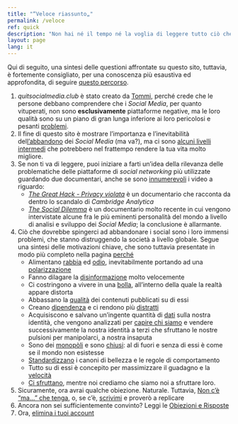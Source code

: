 ```yaml
---
title: "“Veloce riassunto„"
permalink: /veloce
ref: quick
description: "Non hai né il tempo né la voglia di leggere tutto ciò che è scritto qui e vuoi solo conoscerne i punti fondamentali? Questa è la pagina giusta per te."
layout: page
lang: it
---
```

<div class="blue box">
	Qui di seguito, una sintesi delle questioni affrontate su questo sito, tuttavia, è fortemente consigliato, per una conoscenza più esaustiva ed approfondita, di seguire <a href="/percorso" title="Percorso">questo percorso</a>.
</div>

1. *quitsocialmedia.club* è stato creato da [Tommi](https://tommi.space "il sito personale di Tommi"), perché crede che le persone debbano comprendere che i *Social Media*, per quanto vituperati, non sono **esclusivamente** piattaforme negative, ma le loro qualità sono su un piano di gran lunga inferiore ai loro pericolosi e pesanti [problemi](/perché "Perché").
2. Il fine di questo sito è mostrare l’importanza e l’inevitabilità del[l’abbandono](/elimina "Elimina i tuoi account sui Social Media") dei *Social Media* (ma va?), ma ci sono [alcuni livelli intermedi](/percorso "Il percorso") che potrebbero nel frattempo rendere la tua vita molto migliore.
3. Se non ti va di leggere, puoi iniziare a farti un’idea della rilevanza delle problematiche delle piattaforme di *social networking* più utilizzate guardando due documentari, anche se sono [innumerevoli](/guarda "Guarda") i video a riguardo:
	- [<cite>The Great Hack - Privacy violata</cite>](https://it.wikipedia.org/wiki/The_Great_Hack_-_Privacy_violata "“The Great Hack” su Wikipedia") è un documentario che racconta da dentro lo scandalo di *Cambridge Analytica*
	- [<cite>The Social Dilemma</cite>](https://www.thesocialdilemma.com "The Social Dilemma website") è un documentario molto recente in cui vengono intervistate alcune fra le più eminenti personalità del mondo a livello di analisi e sviluppo dei *Social Media*; la conclusione è allarmante.
4. Ciò che dovrebbe spingerci ad abbandonare i social sono i loro immensi problemi, che stanno distruggendo la società a livello globale. Segue una sintesi delle motivazioni chiave, che sono tuttavia presentate in modo più completo nella pagina [perché](/perché "Perché")
	- Alimentano [rabbia](/perché#rabbia "Perché > Rabbia") ed [odio](/perché#odio "Perché > Odio"), inevitabilmente portando ad una [polarizzazione](/perché#polrizzazione "Perché > Polarizzazione")
	- Fanno dilagare la [disinformazione](/perché#disinformazione "Perché > Disinformazione") molto velocemente
	- Ci costringono a vivere in una [bolla](/perché#bolla "Perché > Bolla"), all’interno della quale la realtà appare distorta
	- Abbassano la [qualità](/perché#qualità "Perché > Qualità") dei contenuti pubblicati su di essi
	- Creano [dipendenza](/perché#dipendenza "Perché > Dipendenza") e ci rendono più [distratti](/perché#distrazione "Perché > Distrazione")
	- Acquisiscono e salvano un’ingente quantità di [dati](/perché#dati "Perché > Dati") sulla nostra identità, che vengono analizzati per [capire chi siamo](/perché#profilazione "Perché > Profilazione") e vendere successivamente la nostra identità a terzi che sfruttano le nostre pulsioni per manipolarci, a nostra insaputa
	- Sono dei [monopòli](/perché#monopoli "Perché > Monopoli") e sono [chiusi](/perché#chiusura "Perché > Chiusura"): al di fuori e senza di essi è come se il mondo non esistesse
	- [Standardizzano](/prché#standardizzazione "Perché > Standardizzazione") i canoni di bellezza e le regole di comportamento
	- Tutto su di essi è concepito per massimizzare il guadagno e la [velocità](/perché#velocità "Perché > Velocità")
	- [Ci sfruttano](/perché#essere-usati "Perché > Essere usati"), mentre noi crediamo che siamo noi a sfruttare loro.
1. Sicuramente, ora avrai qualche obiezione. Naturale. Tuttavia, [Non c’è “ma…” che tenga](/ma "“Ma…”"), o, se c’è, <a href="mailto:{{ site.email | encode_email }}" rel="noopener noreferrer" target="_blank" title="Scrivimi un’email">scrivimi</a> e proverò a replicare
2. Ancora non sei sufficientemente convinto? Leggi le [Obiezioni e Risposte]("/it/faq" "Obiezioni e Risposte")
3. Ora, [elimina i tuoi account](/elimina "Elimina i tuoi account")